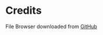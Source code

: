 # Credits

File Browser downloaded from [GitHub](https://github.com/gkngkc/UnityStandaloneFileBrowser)
